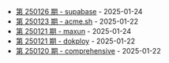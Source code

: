 * [第 250126 期 - supabase](https://herotops.xyz/daily_article/250126-supabase) - 2025-01-24
* [第 250123 期 - acme.sh](https://herotops.xyz/daily_article/250123-acme.sh) - 2025-01-22
* [第 250121 期 - maxun](https://herotops.xyz/daily_article/250121-maxun) - 2025-01-24
* [第 250121 期 - dokploy](https://herotops.xyz/daily_article/250121-dokploy) - 2025-01-22
* [第 250120 期 - comprehensive](https://herotops.xyz/daily_article/250120-comprehensive-rust) - 2025-01-22
